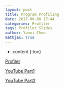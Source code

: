 ```yaml
---
layout: post
title: Program Profiling
date: 2017-06-08 17:44
categories: Profiler
tags: Profiler Slides
author: Yanxi Chen
mathjax: true
---
```


* content
{:toc}

[Profiler]({{site.url}}/assets/Program-Profiling-profiling.pdf)

[YouTube Part1](https://www.youtube.com/watch?v=mQq4Dmw477w&feature=youtu.be)

[YouTube Part2](https://www.youtube.com/watch?v=tAPwPz-53hQ&feature=youtu.be)

<!--more-->
